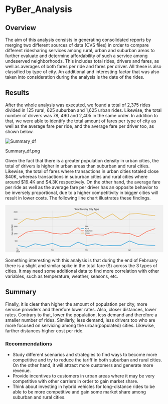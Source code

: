 # PyBer_Analysis

## Overview

The aim of this analysis consists in generating consolidated reports by merging two different sources of data (CVS files) in order to compare different ridesharing services among rural, urban and suburban areas to further evaluate and determine affordability of such a service among undeserved neighborhoods. This includes total rides, drivers and fares, as well as averages of both fares per ride and fares per driver. All these is also classified by type of city. 
An additional and interesting factor that was also taken into consideration during the analysis is the date of the rides. 

## Results

After the whole analysis was executed, we found a total of 2,375 rides divided in 125 rural, 625 suburban and 1,625 urban rides. Likewise, the total number of drivers was 78, 490 and 2,405 in the same order. In addition to that, we were able to identify the total amount of fares per type of city as well as the average fare per ride, and the average fare per driver too, as shown below.  

![Summary_df](https://github.com/rdonosob1/PyBer_Analysis/commit/1d5954e880bb37d8e57d58d81c05758612951fe9)

Summary_df.png

Given the fact that there is a greater population density in urban cities, the total of drivers is higher in urban areas than suburban and rural cities. Likewise, the total of fares where transactions in urban cities totaled close $40K, whereas transactions in suburban cities and rural cities where around $19.4K and $4.3K respectively. 
On the other hand, the average fare per ride as well as the average fare per driver has an opposite behavior to be inversely proportional, due to a higher competitivity in bigger cities will result in lower costs.  The following line chart illustrates these findings. 

![PyBer_fare_summary](https://github.com/rdonosob1/PyBer_Analysis/blob/main/Analysis/PyBer_fare_summary.png)

Something interesting with this analysis is that during the end of February there is a slight and similar spike in the total fare ($) across the 3 types of cities.   It may need some additional data to find more correlation with other variables, such as temperature, weather, seasons, etc. 

## Summary
Finally, it is clear than higher the amount of population per city, more service providers and therefore lower rates. Also, closer distances, lower rates.  Contrary to that, lower the population, less demand and therefore a smaller number of rides. Similarly, less demand, less drivers too who are more focused on servicing among the urban(populated) cities. Likewise, farther distances higher cost per ride. 

### Recommendations

-	Study different scenarios and strategies to find ways to become more competitive and try to reduce the tariff in both suburban and rural cities. On the other hand, it will attract more customers and generate more revenue. 
-	Provide incentives to customers in urban areas where it may be very competitive with other carriers in order to gain market share. 
-	Think about investing in hybrid vehicles for long-distance rides to be able to be more competitive and gain some market share among suburban and rural cities.

